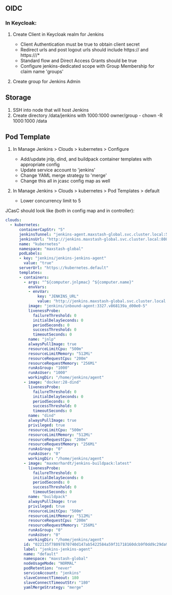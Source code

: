 ## OIDC

### In Keycloak:
1. Create Client in Keycloak realm for Jenkins
   - Client Authentication must be true to obtain client secret
   - Redirect urls and post logout urls should include https://<dns> and https://<dns>/*
   - Standard flow and Direct Access Grants should be true
   - Configure jenkins-dedicated scope with Group Membership for claim name 'groups'

2. Create group for Jenkins Admin

## Storage
1. SSH into node that will host Jenkins
2. Create directory /data/jenkins with 1000:1000 owner/group - chown -R 1000:1000 /data

## Pod Template
1. In Manage Jenkins > Clouds > kubernetes > Configure
   - Add/update jnlp, dind, and buildpack container templates with appropriate config
   - Update service account to 'jenkins'
   - Change YAML merge strategy to 'merge'
   - Change this all in jcasc config map as well

2. In Manage Jenkins > Clouds > kubernetes > Pod Templates > default
   - Lower concurrency limit to 5

JCasC should look like (both in config map and in controller):

```yaml
clouds:
  - kubernetes:
      containerCapStr: "5"
      jenkinsTunnel: "jenkins-agent.maxstash-global.svc.cluster.local:50000"
      jenkinsUrl: "http://jenkins.maxstash-global.svc.cluster.local:8080"
      name: "kubernetes"
      namespace: "maxstash-global"
      podLabels:
      - key: "jenkins/jenkins-jenkins-agent"
        value: "true"
      serverUrl: "https://kubernetes.default"
      templates:
      - containers:
        - args: "^${computer.jnlpmac} ^${computer.name}"
          envVars:
          - envVar:
              key: "JENKINS_URL"
              value: "http://jenkins.maxstash-global.svc.cluster.local:8080/"
          image: "jenkins/inbound-agent:3327.v868139a_d00e0-5"
          livenessProbe:
            failureThreshold: 0
            initialDelaySeconds: 0
            periodSeconds: 0
            successThreshold: 0
            timeoutSeconds: 0
          name: "jnlp"
		  alwaysPullImage: true
          resourceLimitCpu: "500m"
          resourceLimitMemory: "512Mi"
          resourceRequestCpu: "200m"
          resourceRequestMemory: "256Mi"
          runAsGroup: "1000"
          runAsUser: "1000"
          workingDir: "/home/jenkins/agent"
        - image: "docker:28-dind"
          livenessProbe:
            failureThreshold: 0
            initialDelaySeconds: 0
            periodSeconds: 0
            successThreshold: 0
            timeoutSeconds: 0
          name: "dind"
		  alwaysPullImage: true
          privileged: true
          resourceLimitCpu: "500m"
          resourceLimitMemory: "512Mi"
          resourceRequestCpu: "200m"
          resourceRequestMemory: "256Mi"
          runAsGroup: "0"
          runAsUser: "0"
          workingDir: "/home/jenkins/agent"
        - image: "maxmorhardt/jenkins-buildpack:latest"
          livenessProbe:
            failureThreshold: 0
            initialDelaySeconds: 0
            periodSeconds: 0
            successThreshold: 0
            timeoutSeconds: 0
          name: "buildpack"
		  alwaysPullImage: true
          privileged: true
          resourceLimitCpu: "500m"
          resourceLimitMemory: "512Mi"
          resourceRequestCpu: "200m"
          resourceRequestMemory: "256Mi"
          runAsGroup: "0"
          runAsUser: "0"
          workingDir: "/home/jenkins/agent"
        id: "022135f78097870740d147ab5422584a59f31718160dcb9f0dd9c29da98174d2"
        label: "jenkins-jenkins-agent"
        name: "default"
        namespace: "maxstash-global"
        nodeUsageMode: "NORMAL"
        podRetention: "never"
        serviceAccount: "jenkins"
        slaveConnectTimeout: 180
        slaveConnectTimeoutStr: "180"
        yamlMergeStrategy: "merge"
```